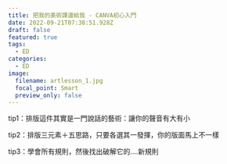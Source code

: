 ```yaml
---
title: 把我的美術課還給我 - CANVA初心入門
date: 2022-09-21T07:38:51.928Z
draft: false
featured: true
tags:
  - ED
categories:
  - ED
image:
  filename: artlesson_1.jpg
  focal_point: Smart
  preview_only: false
---
```

tip1：排版這件其實是一門說話的藝術：讓你的聲音有大有小 

tip2：排版三元素＋五思路，只要各選其一發揮，你的版面馬上不一樣 

tip3：學會所有規則，然後找出破解它的....新規則